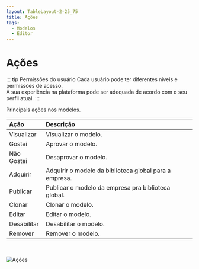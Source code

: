 ```yaml
---
layout: TableLayout-2-25_75
title: Ações
tags:
  - Modelos
  - Editor
---
```

# Ações

::: tip Permissões do usuário
Cada usuário pode ter diferentes níveis e permissões de acesso.<br>
A sua experiência na plataforma pode ser adequada de acordo com o seu perfil atual.
:::

Principais ações nos modelos.

| Ação | Descrição |
| :--- | :--- |
| Visualizar | Visualizar o modelo. |
| Gostei | Aprovar o modelo. |
| Não Gostei | Desaprovar o modelo. |
| Adquirir | Adquirir o modelo da biblioteca global para a empresa. |
| Publicar | Publicar o modelo da empresa pra biblioteca global. |
| Clonar | Clonar o modelo. |
| Editar | Editar o modelo. |
| Desabilitar | Desabilitar o modelo. |
| Remover | Remover o modelo. |
<br>

   ![Ações](https://cdn.phishx.io/phishx-docs/images/phishx_templates_actions_01.webp)
